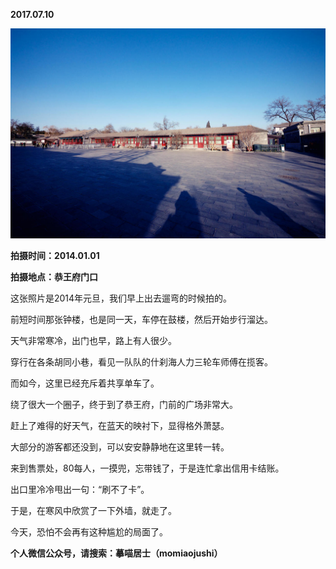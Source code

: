 
          
            
**2017.07.10**



![](img/51001-cfd325e15632d3cc.jpg)




**拍摄时间：2014.01.01**

**拍摄地点：恭王府门口**

这张照片是2014年元旦，我们早上出去遛弯的时候拍的。

前短时间那张钟楼，也是同一天，车停在鼓楼，然后开始步行溜达。

天气非常寒冷，出门也早，路上有人很少。

穿行在各条胡同小巷，看见一队队的什刹海人力三轮车师傅在揽客。

而如今，这里已经充斥着共享单车了。

绕了很大一个圈子，终于到了恭王府，门前的广场非常大。

赶上了难得的好天气，在蓝天的映衬下，显得格外萧瑟。

大部分的游客都还没到，可以安安静静地在这里转一转。

来到售票处，80每人，一摸兜，忘带钱了，于是连忙拿出信用卡结账。

出口里冷冷甩出一句：“刷不了卡”。

于是，在寒风中欣赏了一下外墙，就走了。

今天，恐怕不会再有这种尴尬的局面了。


**个人微信公众号，请搜索：摹喵居士（momiaojushi）**

          
        